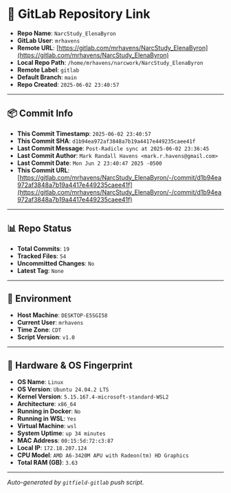 # 🔗 GitLab Repository Link

- **Repo Name**: `NarcStudy_ElenaByron`
- **GitLab User**: `mrhavens`
- **Remote URL**: [https://gitlab.com/mrhavens/NarcStudy_ElenaByron](https://gitlab.com/mrhavens/NarcStudy_ElenaByron)
- **Local Repo Path**: `/home/mrhavens/narcwork/NarcStudy_ElenaByron`
- **Remote Label**: `gitlab`
- **Default Branch**: `main`
- **Repo Created**: `2025-06-02 23:40:57`

---

## 📦 Commit Info

- **This Commit Timestamp**: `2025-06-02 23:40:57`
- **This Commit SHA**: `d1b94ea972af3848a7b19a4417e449235caee41f`
- **Last Commit Message**: `Post-Radicle sync at 2025-06-02 23:36:45`
- **Last Commit Author**: `Mark Randall Havens <mark.r.havens@gmail.com>`
- **Last Commit Date**: `Mon Jun 2 23:40:47 2025 -0500`
- **This Commit URL**: [https://gitlab.com/mrhavens/NarcStudy_ElenaByron/-/commit/d1b94ea972af3848a7b19a4417e449235caee41f](https://gitlab.com/mrhavens/NarcStudy_ElenaByron/-/commit/d1b94ea972af3848a7b19a4417e449235caee41f)

---

## 📊 Repo Status

- **Total Commits**: `19`
- **Tracked Files**: `54`
- **Uncommitted Changes**: `No`
- **Latest Tag**: `None`

---

## 🧽 Environment

- **Host Machine**: `DESKTOP-E5SGI58`
- **Current User**: `mrhavens`
- **Time Zone**: `CDT`
- **Script Version**: `v1.0`

---

## 🧬 Hardware & OS Fingerprint

- **OS Name**: `Linux`
- **OS Version**: `Ubuntu 24.04.2 LTS`
- **Kernel Version**: `5.15.167.4-microsoft-standard-WSL2`
- **Architecture**: `x86_64`
- **Running in Docker**: `No`
- **Running in WSL**: `Yes`
- **Virtual Machine**: `wsl`
- **System Uptime**: `up 34 minutes`
- **MAC Address**: `00:15:5d:72:c3:87`
- **Local IP**: `172.18.207.124`
- **CPU Model**: `AMD A6-3420M APU with Radeon(tm) HD Graphics`
- **Total RAM (GB)**: `3.63`

---

_Auto-generated by `gitfield-gitlab` push script._
